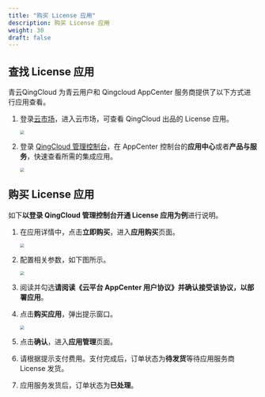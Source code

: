 ```yaml
---
title: "购买 License 应用"
description: 购买 License 应用
weight: 30
draft: false
---
```


## 查找 License 应用

青云QingCloud 为青云用户和 Qingcloud AppCenter 服务商提供了以下方式进行应用查看。

1. 登录[云市场](https://marketplace.qingcloud.com/)，进入云市场，可查看 QingCloud 出品的 License 应用。

   <img src="../../../_images/um_license_appmarket.png" style="zoom:50%;" />

2. 登录 [QingCloud 管理控制台](https://console.qingcloud.com/)，在 AppCenter 控制台的**应用中心**或者**产品与服务**，快速查看所需的集成应用。

   <img src="../../../_images/um_license_app.png" style="zoom:50%;" />

## 购买 License 应用

如下**以登录 QingCloud 管理控制台开通 License 应用为例**进行说明。

1. 在应用详情中，点击**立即购买**，进入**应用购买**页面。

   <img src="../../../_images/um_app_license.png" style="zoom:50%;" />

2. 配置相关参数，如下图所示。

   <img src="../../../_images/um_buy_license_app.png" style="zoom:50%;" />

3. 阅读并勾选**请阅读《云平台 AppCenter 用户协议》并确认接受该协议，以部署应用**。

4. 点击**购买应用**，弹出提示窗口。

   <img src="../../../_images/um_prompt_info.png" style="zoom:50%;" />

5. 点击**确认**，进入**应用管理**页面。

6. 请根据提示支付费用。支付完成后，订单状态为**待发货**等待应用服务商 License 发货。

7. 应用服务发货后，订单状态为**已处理**。
